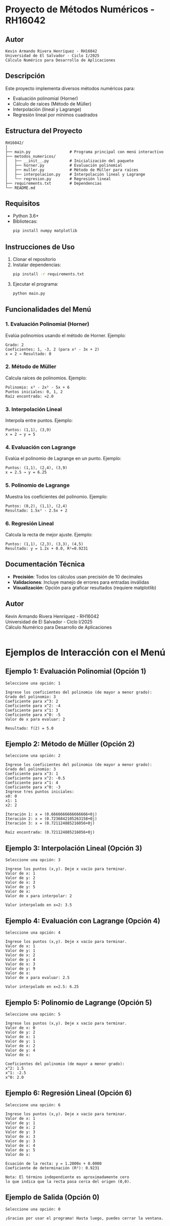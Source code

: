 
# Proyecto de Métodos Numéricos - RH16042
## Autor
```
Kevin Armando Rivera Henríquez - RH16042  
Universidad de El Salvador - Ciclo I/2025  
Cálculo Numérico para Desarrollo de Aplicaciones
```
## Descripción
Este proyecto implementa diversos métodos numéricos para:
- Evaluación polinomial (Horner)
- Cálculo de raíces (Método de Müller)
- Interpolación (lineal y Lagrange)
- Regresión lineal por mínimos cuadrados

## Estructura del Proyecto
```
RH16042/
│
├── main.py                 # Programa principal con menú interactivo
├── metodos_numericos/
│   ├── __init__.py         # Inicialización del paquete
│   ├── horner.py           # Evaluación polinomial
│   ├── muller.py           # Método de Müller para raíces
│   ├── interpolacion.py    # Interpolación lineal y Lagrange
│   └── regresion.py        # Regresión lineal
├── requirements.txt        # Dependencias
└── README.md               
```

## Requisitos
- Python 3.6+
- Bibliotecas:
  ```bash
  pip install numpy matplotlib
  ```

## Instrucciones de Uso
1. Clonar el repositorio
2. Instalar dependencias:
   ```bash
   pip install -r requirements.txt
   ```
3. Ejecutar el programa:
   ```bash
   python main.py
   ```

## Funcionalidades del Menú

### 1. Evaluación Polinomial (Horner)
Evalúa polinomios usando el método de Horner. Ejemplo:
```
Grado: 2
Coeficientes: 1, -3, 2 (para x² - 3x + 2)
x = 2 → Resultado: 0
```

### 2. Método de Müller
Calcula raíces de polinomios. Ejemplo:
```
Polinomio: x³ - 2x² - 5x + 6
Puntos iniciales: 0, 1, 2
Raíz encontrada: ≈2.0
```

### 3. Interpolación Lineal
Interpola entre puntos. Ejemplo:
```
Puntos: (1,1), (3,9)
x = 2 → y = 5
```

### 4. Evaluación con Lagrange
Evalúa el polinomio de Lagrange en un punto. Ejemplo:
```
Puntos: (1,1), (2,4), (3,9)
x = 2.5 → y = 6.25
```

### 5. Polinomio de Lagrange
Muestra los coeficientes del polinomio. Ejemplo:
```
Puntos: (0,2), (1,1), (2,4)
Resultado: 1.5x² - 2.5x + 2
```

### 6. Regresión Lineal
Calcula la recta de mejor ajuste. Ejemplo:
```
Puntos: (1,1), (2,3), (3,3), (4,5)
Resultado: y = 1.2x + 0.0, R²=0.9231
```

## Documentación Técnica
- **Precisión**: Todos los cálculos usan precisión de 10 decimales
- **Validaciones**: Incluye manejo de errores para entradas inválidas
- **Visualización**: Opción para graficar resultados (requiere matplotlib)

## Autor
Kevin Armando Rivera Henríquez - RH16042  
Universidad de El Salvador - Ciclo I/2025  
Cálculo Numérico para Desarrollo de Aplicaciones
```
```
# Ejemplos de Interacción con el Menú

## Ejemplo 1: Evaluación Polinomial (Opción 1)
```
Seleccione una opción: 1

Ingrese los coeficientes del polinomio (de mayor a menor grado):
Grado del polinomio: 3
Coeficiente para x^3: 2
Coeficiente para x^2: -4
Coeficiente para x^1: 3
Coeficiente para x^0: -5
Valor de x para evaluar: 2

Resultado: f(2) = 5.0
```

## Ejemplo 2: Método de Müller (Opción 2)
```
Seleccione una opción: 2

Ingrese los coeficientes del polinomio (de mayor a menor grado):
Grado del polinomio: 3
Coeficiente para x^3: 1
Coeficiente para x^2: -0.5
Coeficiente para x^1: 4
Coeficiente para x^0: -3
Ingrese tres puntos iniciales:
x0: 0
x1: 1
x2: 2

Iteración 1: x = (0.6666666666666666+0j)
Iteración 2: x = (0.7236842105263158+0j)
Iteración 3: x = (0.721124885216056+0j)

Raíz encontrada: (0.721124885216056+0j)
```

## Ejemplo 3: Interpolación Lineal (Opción 3)
```
Seleccione una opción: 3

Ingrese los puntos (x,y). Deje x vacío para terminar.
Valor de x: 1
Valor de y: 2
Valor de x: 3
Valor de y: 5
Valor de x: 
Valor de x para interpolar: 2

Valor interpolado en x=2: 3.5
```

## Ejemplo 4: Evaluación con Lagrange (Opción 4)
```
Seleccione una opción: 4

Ingrese los puntos (x,y). Deje x vacío para terminar.
Valor de x: 1
Valor de y: 1
Valor de x: 2
Valor de y: 4
Valor de x: 3
Valor de y: 9
Valor de x: 
Valor de x para evaluar: 2.5

Valor interpolado en x=2.5: 6.25
```

## Ejemplo 5: Polinomio de Lagrange (Opción 5)
```
Seleccione una opción: 5

Ingrese los puntos (x,y). Deje x vacío para terminar.
Valor de x: 0
Valor de y: 2
Valor de x: 1
Valor de y: 1
Valor de x: 2
Valor de y: 4
Valor de x: 

Coeficientes del polinomio (de mayor a menor grado):
x^2: 1.5
x^1: -2.5
x^0: 2.0
```

## Ejemplo 6: Regresión Lineal (Opción 6)
```
Seleccione una opción: 6

Ingrese los puntos (x,y). Deje x vacío para terminar.
Valor de x: 1
Valor de y: 1
Valor de x: 2
Valor de y: 3
Valor de x: 3
Valor de y: 3
Valor de x: 4
Valor de y: 5
Valor de x: 

Ecuación de la recta: y = 1.2000x + 0.0000
Coeficiente de determinación (R²): 0.9231

Nota: El término independiente es aproximadamente cero
lo que indica que la recta pasa cerca del origen (0,0).
```

## Ejemplo de Salida (Opción 0)
```
Seleccione una opción: 0

¡Gracias por usar el programa! Hasta luego, puedes cerrar la ventana.
```

